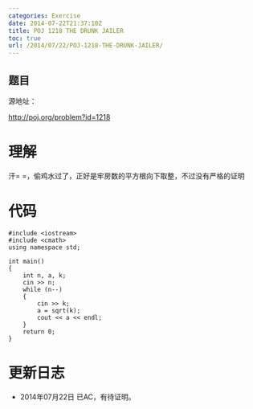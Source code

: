 ```yaml
---
categories: Exercise
date: 2014-07-22T21:37:10Z
title: POJ 1218 THE DRUNK JAILER
toc: true
url: /2014/07/22/POJ-1218-THE-DRUNK-JAILER/
---
```


## 题目
源地址：

http://poj.org/problem?id=1218

# 理解
汗= =，偷鸡水过了，正好是牢房数的平方根向下取整，不过没有严格的证明

<!--more-->

# 代码

```
#include <iostream>
#include <cmath>
using namespace std;

int main()
{
    int n, a, k;
    cin >> n;
    while (n--)
    {
        cin >> k;
        a = sqrt(k);
        cout << a << endl;
    }
    return 0;
}

```

# 更新日志
- 2014年07月22日 已AC，有待证明。